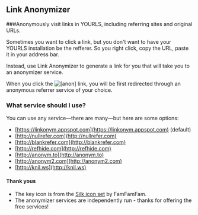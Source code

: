 ## Link Anonymizer
###Anonymously visit links in YOURLS, including referring sites and original URLs.

Sometimes you want to click a link, but you don't want to have your YOURLS installation be the refferer. So you right click, copy the URL, paste it in your address bar. 

Instead, use Link Anonymizer to generate a link for you that will take you to an anonymizer service.

When you click the ![[anon]](https://raw.github.com/katzwebservices/YOURLS-Link-Anonymizer/master/key_go.png) link, you will be first redirected through an anonymous referrer service of your choice.

### What service should I use?
You can use any service&mdash;there are many&mdash;but here are some options:

* [https://linkonym.appspot.com](https://linkonym.appspot.com) (default)
* [http://nullrefer.com](http://nullrefer.com)
* [http://blankrefer.com](http://blankrefer.com)
* [http://refhide.com](http://refhide.com)
* [http://anonym.to](http://anonym.to)
* [http://anonym2.com](http://anonym2.com)
* [http://knil.ws](http://knil.ws)


#### Thank yous
* The key icon is from the [Silk icon set](http://www.famfamfam.com/lab/icons/silk/) by FamFamFam. 
* The anonymizer services are independently run - thanks for offering the free services!